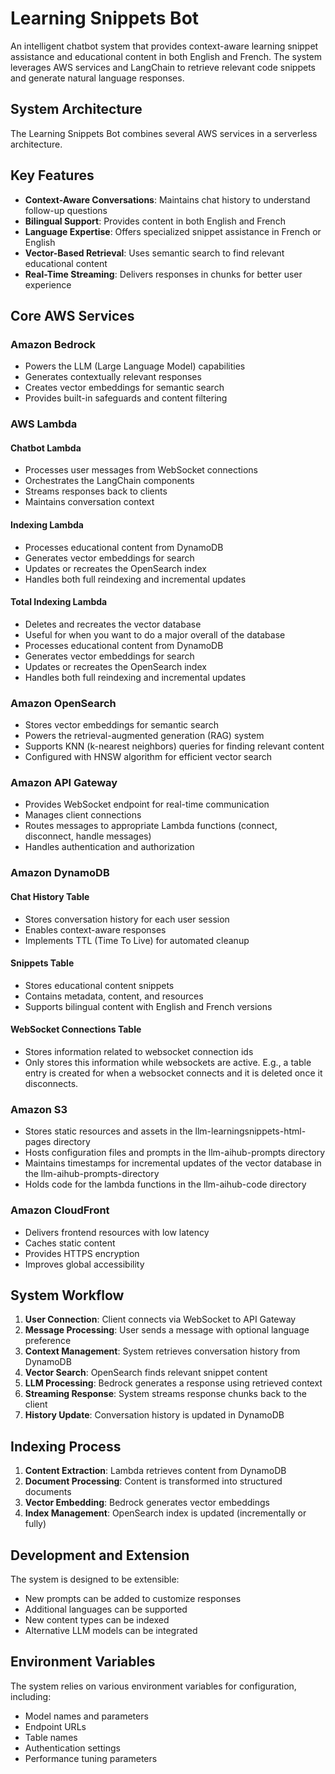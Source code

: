 # Learning Snippets Bot

An intelligent chatbot system that provides context-aware learning snippet assistance and educational content in both English and French. The system leverages AWS services and LangChain to retrieve relevant code snippets and generate natural language responses.

## System Architecture

The Learning Snippets Bot combines several AWS services in a serverless architecture.


## Key Features

- **Context-Aware Conversations**: Maintains chat history to understand follow-up questions
- **Bilingual Support**: Provides content in both English and French
- **Language Expertise**: Offers specialized snippet assistance in French or English
- **Vector-Based Retrieval**: Uses semantic search to find relevant educational content
- **Real-Time Streaming**: Delivers responses in chunks for better user experience

## Core AWS Services

### Amazon Bedrock

- Powers the LLM (Large Language Model) capabilities
- Generates contextually relevant responses
- Creates vector embeddings for semantic search
- Provides built-in safeguards and content filtering

### AWS Lambda

#### Chatbot Lambda
- Processes user messages from WebSocket connections
- Orchestrates the LangChain components
- Streams responses back to clients
- Maintains conversation context

#### Indexing Lambda
- Processes educational content from DynamoDB
- Generates vector embeddings for search
- Updates or recreates the OpenSearch index
- Handles both full reindexing and incremental updates

#### Total Indexing Lambda 
- Deletes and recreates the vector database
- Useful for when you want to do a major overall of the database
- Processes educational content from DynamoDB
- Generates vector embeddings for search
- Updates or recreates the OpenSearch index
- Handles both full reindexing and incremental updates

### Amazon OpenSearch

- Stores vector embeddings for semantic search
- Powers the retrieval-augmented generation (RAG) system
- Supports KNN (k-nearest neighbors) queries for finding relevant content
- Configured with HNSW algorithm for efficient vector search

### Amazon API Gateway

- Provides WebSocket endpoint for real-time communication
- Manages client connections
- Routes messages to appropriate Lambda functions (connect, disconnect, handle messages)
- Handles authentication and authorization

### Amazon DynamoDB

#### Chat History Table
- Stores conversation history for each user session
- Enables context-aware responses
- Implements TTL (Time To Live) for automated cleanup

#### Snippets Table
- Stores educational content snippets
- Contains metadata, content, and resources
- Supports bilingual content with English and French versions

#### WebSocket Connections Table
- Stores information related to websocket connection ids
- Only stores this information while websockets are active. E.g., a table entry is created for when a websocket connects and it is deleted once it disconnects.

### Amazon S3

- Stores static resources and assets in the llm-learningsnippets-html-pages directory
- Hosts configuration files and prompts in the llm-aihub-prompts directory
- Maintains timestamps for incremental updates of the vector database in the llm-aihub-prompts-directory 
- Holds code for the lambda functions in the llm-aihub-code directory

### Amazon CloudFront

- Delivers frontend resources with low latency
- Caches static content
- Provides HTTPS encryption
- Improves global accessibility

## System Workflow

1. **User Connection**: Client connects via WebSocket to API Gateway
2. **Message Processing**: User sends a message with optional language preference
3. **Context Management**: System retrieves conversation history from DynamoDB
4. **Vector Search**: OpenSearch finds relevant snippet content
5. **LLM Processing**: Bedrock generates a response using retrieved context
6. **Streaming Response**: System streams response chunks back to the client
7. **History Update**: Conversation history is updated in DynamoDB

## Indexing Process

1. **Content Extraction**: Lambda retrieves content from DynamoDB
2. **Document Processing**: Content is transformed into structured documents
3. **Vector Embedding**: Bedrock generates vector embeddings
4. **Index Management**: OpenSearch index is updated (incrementally or fully)

## Development and Extension

The system is designed to be extensible:
- New prompts can be added to customize responses
- Additional languages can be supported
- New content types can be indexed
- Alternative LLM models can be integrated

## Environment Variables

The system relies on various environment variables for configuration, including:
- Model names and parameters
- Endpoint URLs
- Table names
- Authentication settings
- Performance tuning parameters
